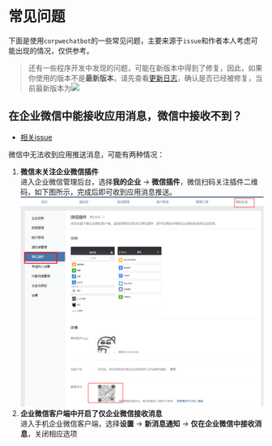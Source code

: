 # 常见问题
下面是使用`corpwechatbot`的一些常见问题，主要来源于`issue`和作者本人考虑可能出现的情况，仅供参考。
> 还有一些程序开发中发现的问题，可能在新版本中得到了修复，因此，如果你使用的版本不是**最新版本**，请先查看[更新日志](changelog.md)，确认是否已经被修复，当前最新版本为<a ><img src="https://img.shields.io/pypi/v/corpwechatbot"/></a>

## 在企业微信中能接收应用消息，微信中接收不到？
- [相关issue](https://github.com/GentleCP/corpwechat-bot/issues/4)

微信中无法收到应用推送消息，可能有两种情况：  
1. **微信未关注企业微信插件**  
进入企业微信管理后台，选择**我的企业** -> **微信插件**，微信扫码关注插件二维码，如下图所示，完成后即可收到应用消息推送。  
   ![](img/wechat_plugin.png)  
2. **企业微信客户端中开启了仅企业微信接收消息**  
进入手机企业微信客户端，选择**设置** -> **新消息通知** -> **仅在企业微信中接收消息**，关闭相应选项
   

